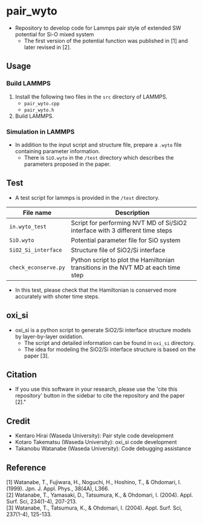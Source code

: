 # pair_wyto
- Repository to develop code for Lammps pair style of extended SW potential for Si-O mixed system
  - The first version of the potential function was published in [1] and later revised in [2].

## Usage
### Build LAMMPS
1. Install the following two files in the `src` directory of LAMMPS.
   - `pair_wyto.cpp`
   - `pair_wyto.h`
2. Build LAMMPS.

### Simulation in LAMMPS
- In addition to the input script and structure file, prepare a `.wyto` file containing parameter information.
  - There is `SiO.wyto` in the `/test` directory which describes the parameters proposed in the paper.

## Test
- A test script for lammps is provided in the `/test` directory.

|File name|Description|
---|---
|`in.wyto_test`|Script for performing NVT MD of Si/SiO2 interface with 3 different time steps|
|`SiO.wyto`|Potential parameter file for SiO system|
|`SiO2_Si_interface`|Structure file of SiO2/Si interface|
|`check_econserve.py`|Python script to plot the Hamiltonian transitions in the NVT MD at each time step|

- In this test, please check that the Hamiltonian is conserved more accurately with shoter time steps.

## oxi_si
- oxi_si is a python script to generate SiO2/Si interface structure models by layer-by-layer oxidation.
  - The script and detailed information can be found in `oxi_si` directory.
  - The idea for modeling the SiO2/Si interface structure is based on the paper [3].

## Citation
- If you use this software in your research, please use the 'cite this repository' button in the sidebar to cite the repository and the paper [2]."

## Credit
- Kentaro Hirai (Waseda University): Pair style code development
- Kotaro Takematsu (Waseda University): oxi_si code development
- Takanobu Watanabe (Waseda University): Code debugging assistance

## Reference
[1] Watanabe, T., Fujiwara, H., Noguchi, H., Hoshino, T., & Ohdomari, I. (1999). Jpn. J. Appl. Phys., 38(4A), L366.   
[2] Watanabe, T., Yamasaki, D., Tatsumura, K., & Ohdomari, I. (2004). Appl. Surf. Sci, 234(1-4), 207-213.  
[3] Watanabe, T., Tatsumura, K., & Ohdomari, I. (2004). Appl. Surf. Sci, 237(1-4), 125-133.
